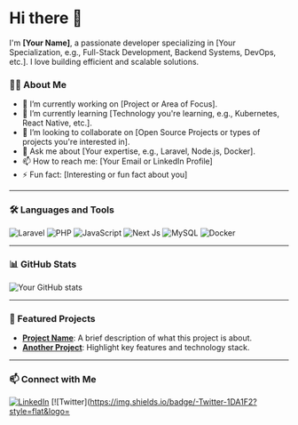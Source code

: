 # Hi there 👋

I'm **[Your Name]**, a passionate developer specializing in [Your Specialization, e.g., Full-Stack Development, Backend Systems, DevOps, etc.]. I love building efficient and scalable solutions.

### 👨‍💻 About Me
- 🔭 I’m currently working on [Project or Area of Focus].
- 🌱 I’m currently learning [Technology you're learning, e.g., Kubernetes, React Native, etc.].
- 👯 I’m looking to collaborate on [Open Source Projects or types of projects you're interested in].
- 💬 Ask me about [Your expertise, e.g., Laravel, Node.js, Docker].
- 📫 How to reach me: [Your Email or LinkedIn Profile]
- ⚡ Fun fact: [Interesting or fun fact about you]

---

### 🛠️ Languages and Tools
![Laravel](https://img.shields.io/badge/-Laravel-F05340?style=flat&logo=laravel&logoColor=white)
![PHP](https://img.shields.io/badge/-PHP-777BB4?style=flat&logo=php&logoColor=white)
![JavaScript](https://img.shields.io/badge/-JavaScript-F7DF1E?style=flat&logo=javascript&logoColor=black)
![Next Js](https://img.shields.io/badge/-Node.js-339933?style=flat&logo=nodedotjs&logoColor=white)
![MySQL](https://img.shields.io/badge/-MySQL-4479A1?style=flat&logo=mysql&logoColor=white)
![Docker](https://img.shields.io/badge/-Docker-2496ED?style=flat&logo=docker&logoColor=white)

---

### 📊 GitHub Stats

![Your GitHub stats](https://github-readme-stats.vercel.app/api?username=YourGitHubUsername&show_icons=true&theme=radical)

---

### 🌟 Featured Projects

- [**Project Name**](https://github.com/YourUsername/YourProject): A brief description of what this project is about.
- [**Another Project**](https://github.com/YourUsername/YourOtherProject): Highlight key features and technology stack.

---

### 📫 Connect with Me

[![LinkedIn](https://img.shields.io/badge/-LinkedIn-0A66C2?style=flat&logo=linkedin&logoColor=white)](https://www.linkedin.com/in/your-profile)
[![Twitter](https://img.shields.io/badge/-Twitter-1DA1F2?style=flat&logo=
